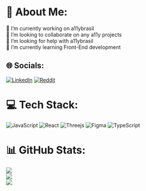 # 💫 About Me:
🔭 I’m currently working on a11ybrasil<br>👯 I’m looking to collaborate on any a11y projects<br>🤝 I’m looking for help with a11ybrasil<br>🌱 I’m currently learning Front-End development<br>


## 🌐 Socials:
[![LinkedIn](https://img.shields.io/badge/LinkedIn-%230077B5.svg?logo=linkedin&logoColor=white)](https://linkedin.com/in/cedricsantos) [![Reddit](https://img.shields.io/badge/Reddit-%23FF4500.svg?logo=Reddit&logoColor=white)](https://reddit.com/user/CeedMoonDev) 

# 💻 Tech Stack:
![JavaScript](https://img.shields.io/badge/javascript-%23323330.svg?style=for-the-badge&logo=javascript&logoColor=%23F7DF1E) ![React](https://img.shields.io/badge/react-%2320232a.svg?style=for-the-badge&logo=react&logoColor=%2361DAFB) ![Threejs](https://img.shields.io/badge/threejs-black?style=for-the-badge&logo=three.js&logoColor=white) 	![Figma](https://img.shields.io/badge/figma-%23F24E1E.svg?style=for-the-badge&logo=figma&logoColor=white) ![TypeScript](https://img.shields.io/badge/typescript-%23007ACC.svg?style=for-the-badge&logo=typescript&logoColor=white)
# 📊 GitHub Stats:
![](https://github-readme-stats.vercel.app/api?username=Cedric-Santos&theme=default&hide_border=false&include_all_commits=true&count_private=false)<br/>
![](https://github-readme-streak-stats.herokuapp.com/?user=Cedric-Santos&theme=default&hide_border=false)<br/>
![](https://github-readme-stats.vercel.app/api/top-langs/?username=Cedric-Santos&theme=default&hide_border=false&include_all_commits=true&count_private=false&layout=compact)

<!-- Proudly created with GPRM ( https://gprm.itsvg.in ) -->
